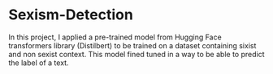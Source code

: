 # Sexism-Detection
In this project, I applied a pre-trained model from Hugging Face transformers library (Distilbert) to be trained on a dataset containing sixist and non sexist context.
This model fined tuned in a way to be able to predict the label of a text. 
